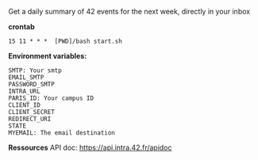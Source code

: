 Get a daily summary of 42 events for the next week, directly in your inbox

**crontab**
```shell
15 11 * * *  [PWD]/bash start.sh
```

**Environment variables:**


```shell
SMTP: Your smtp
EMAIL_SMTP
PASSWORD_SMTP
INTRA_URL
PARIS_ID: Your campus ID
CLIENT_ID
CLIENT_SECRET
REDIRECT_URI
STATE
MYEMAIL: The email destination
```

**Ressources**
API doc: https://api.intra.42.fr/apidoc
